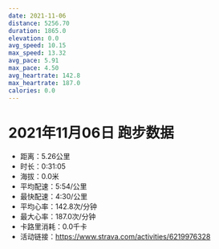 ```yaml
---
date: 2021-11-06
distance: 5256.70
duration: 1865.0
elevation: 0.0
avg_speed: 10.15
max_speed: 13.32
avg_pace: 5.91
max_pace: 4.50
avg_heartrate: 142.8
max_heartrate: 187.0
calories: 0.0
---
```


# 2021年11月06日 跑步数据

- 距离：5.26公里
- 时长：0:31:05
- 海拔：0.0米
- 平均配速：5:54/公里
- 最快配速：4:30/公里
- 平均心率：142.8次/分钟
- 最大心率：187.0次/分钟
- 卡路里消耗：0.0千卡
- 活动链接：https://www.strava.com/activities/6219976328
